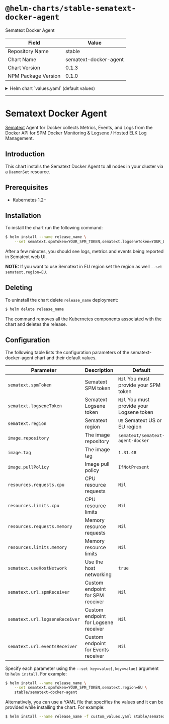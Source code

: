 # `@helm-charts/stable-sematext-docker-agent`

Sematext Docker Agent

| Field               | Value                 |
| ------------------- | --------------------- |
| Repository Name     | stable                |
| Chart Name          | sematext-docker-agent |
| Chart Version       | 0.1.3                 |
| NPM Package Version | 0.1.0                 |

<details>

<summary>Helm chart `values.yaml` (default values)</summary>

```yaml
image:
  repository: sematext/sematext-agent-docker
  # For all available tags check here https://hub.docker.com/r/sematext/sematext-agent-docker/tags/
  tag: 1.31.48
  pullPolicy: IfNotPresent

sematext:
  # You will need to Create and Set at least one token before starting this agent!

  # spmToken:
  # logseneToken:

  # Depending on where you created your apps, choose US or EU region.
  region: US

  useHostNetwork: true
  name: sematext-docker-agent

  # Support for custom URLs
  # url:
  #   spmReceiver: http://spm-receiver:8080
  #   logseneReceiver: http://logsene-receiver:8080
  #   eventsReceiver: http://events-receiver:8080

  resources: {}
  #  requests:
  #    cpu: 500m
  #    memory: 128Mi
  #  limits:
  #    cpu: 1000m
  #    memory: 1024Mi
```

</details>

---

# Sematext Docker Agent

[Sematext](https://sematext.com/) Agent for Docker collects Metrics, Events, and Logs from the Docker API for SPM Docker Monitoring & Logsene / Hosted ELK Log Management.

## Introduction

This chart installs the Sematext Docker Agent to all nodes in your cluster via a `DaemonSet` resource.

## Prerequisites

- Kubernetes 1.2+

## Installation

To install the chart run the following command:

```bash
$ helm install --name release_name \
    --set sematext.spmToken=YOUR_SPM_TOKEN,sematext.logseneToken=YOUR_LOGS_TOKEN stable/sematext-docker-agent
```

After a few minutes, you should see logs, metrics and events being reported in Sematext web UI.

**NOTE:** If you want to use Sematext in EU region set the region as well `--set sematext.region=EU`.

## Deleting

To uninstall the chart delete `release_name` deployment:

```bash
$ helm delete release_name
```

The command removes all the Kubernetes components associated with the chart and deletes the release.

## Configuration

The following table lists the configuration parameters of the sematext-docker-agent chart and their default values.

| Parameter                      | Description                          | Default                                   |
| ------------------------------ | ------------------------------------ | ----------------------------------------- |
| `sematext.spmToken`            | Sematext SPM token                   | `Nil` You must provide your SPM token     |
| `sematext.logseneToken`        | Sematext Logsene token               | `Nil` You must provide your Logsene token |
| `sematext.region`              | Sematext region                      | `US` Sematext US or EU region             |
| `image.repository`             | The image repository                 | `sematext/sematext-agent-docker`          |
| `image.tag`                    | The image tag                        | `1.31.48`                                 |
| `image.pullPolicy`             | Image pull policy                    | `IfNotPresent`                            |
| `resources.requests.cpu`       | CPU resource requests                | `Nil`                                     |
| `resources.limits.cpu`         | CPU resource limits                  | `Nil`                                     |
| `resources.requests.memory`    | Memory resource requests             | `Nil`                                     |
| `resources.limits.memory`      | Memory resource limits               | `Nil`                                     |
| `sematext.useHostNetwork`      | Use the host networking              | `true`                                    |
| `sematext.url.spmReceiver`     | Custom endpoint for SPM receiver     | `Nil`                                     |
| `sematext.url.logseneReceiver` | Custom endpoint for Logsene receiver | `Nil`                                     |
| `sematext.url.eventsReceiver`  | Custom endpoint for Events receiver  | `Nil`                                     |

Specify each parameter using the `--set key=value[,key=value]` argument to `helm install`. For example:

```bash
$ helm install --name release_name \
    --set sematext.spmToken=YOUR_SPM_TOKEN,sematext.region=EU \
    stable/sematext-docker-agent
```

Alternatively, you can use a YAML file that specifies the values and it can be provided while installing the chart. For example:

```bash
$ helm install --name release_name -f custom_values.yaml stable/sematext-docker-agent
```
